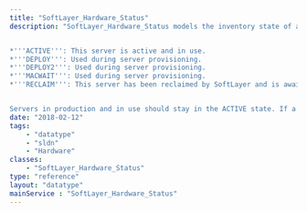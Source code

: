 ```yaml
---
title: "SoftLayer_Hardware_Status"
description: "SoftLayer_Hardware_Status models the inventory state of any piece of hardware in SoftLayer's inventory. Most of these statuses are used by SoftLayer while a server is not provisioned or undergoing provisioning. SoftLayer uses the following status codes: 


*'''ACTIVE''': This server is active and in use.
*'''DEPLOY''': Used during server provisioning.
*'''DEPLOY2''': Used during server provisioning.
*'''MACWAIT''': Used during server provisioning.
*'''RECLAIM''': This server has been reclaimed by SoftLayer and is awaiting de-provisioning.


Servers in production and in use should stay in the ACTIVE state. If a server's status ever reads anything else then please contact SoftLayer support. "
date: "2018-02-12"
tags:
    - "datatype"
    - "sldn"
    - "Hardware"
classes:
    - "SoftLayer_Hardware_Status"
type: "reference"
layout: "datatype"
mainService : "SoftLayer_Hardware_Status"
---
```

